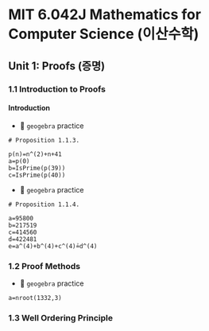 # MIT 6.042J Mathematics for Computer Science (이산수학)

## Unit 1: Proofs (증명)

### 1.1 Introduction to Proofs

#### Introduction

- 🎯 `geogebra` practice
```
# Proposition 1.1.3.

p(n)=n^(2)+n+41
a=p(0)
b=IsPrime(p(39))
c=IsPrime(p(40))
```
- 🎯 `geogebra` practice
```
# Proposition 1.1.4.

a=95800
b=217519
c=414560
d=422481
e=a^(4)+b^(4)+c^(4)≟d^(4)
```






### 1.2 Proof Methods 

- 🎯 `geogebra` practice
```
a=nroot(1332,3)
```





### 1.3 Well Ordering Principle







